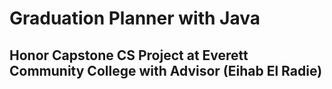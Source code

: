 # Graduation Planner with Java
## Honor Capstone CS Project at Everett Community College with Advisor (Eihab El Radie)

